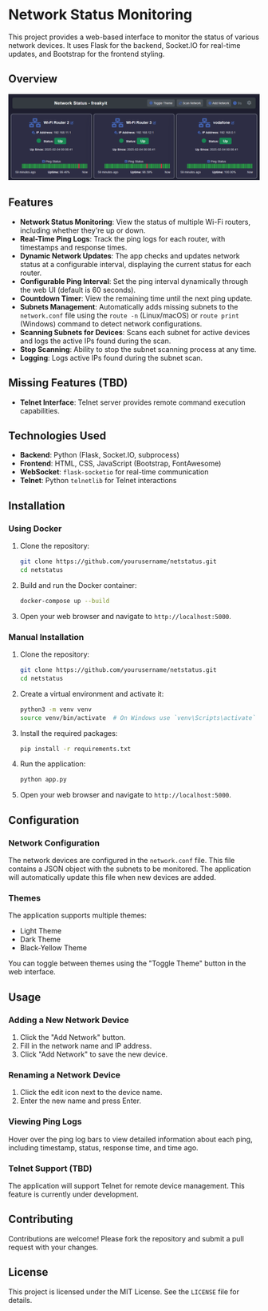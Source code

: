 # Network Status Monitoring

This project provides a web-based interface to monitor the status of various network devices. It uses Flask for the backend, Socket.IO for real-time updates, and Bootstrap for the frontend styling.

## Overview

![Network Status](netstatus.png)

## Features

- **Network Status Monitoring**: View the status of multiple Wi-Fi routers, including whether they're up or down.
- **Real-Time Ping Logs**: Track the ping logs for each router, with timestamps and response times.
- **Dynamic Network Updates**: The app checks and updates network status at a configurable interval, displaying the current status for each router.
- **Configurable Ping Interval**: Set the ping interval dynamically through the web UI (default is 60 seconds).
- **Countdown Timer**: View the remaining time until the next ping update.
- **Subnets Management**: Automatically adds missing subnets to the `network.conf` file using the `route -n` (Linux/macOS) or `route print` (Windows) command to detect network configurations.
- **Scanning Subnets for Devices**: Scans each subnet for active devices and logs the active IPs found during the scan.
- **Stop Scanning**: Ability to stop the subnet scanning process at any time.
- **Logging**: Logs active IPs found during the subnet scan.

## Missing Features (TBD)
- **Telnet Interface**: Telnet server provides remote command execution capabilities.

## Technologies Used

- **Backend**: Python (Flask, Socket.IO, subprocess)
- **Frontend**: HTML, CSS, JavaScript (Bootstrap, FontAwesome)
- **WebSocket**: `flask-socketio` for real-time communication
- **Telnet**: Python `telnetlib` for Telnet interactions

## Installation

### Using Docker

1. Clone the repository:
    ```sh
    git clone https://github.com/yourusername/netstatus.git
    cd netstatus
    ```

2. Build and run the Docker container:
    ```sh
    docker-compose up --build
    ```

3. Open your web browser and navigate to `http://localhost:5000`.

### Manual Installation

1. Clone the repository:
    ```sh
    git clone https://github.com/yourusername/netstatus.git
    cd netstatus
    ```

2. Create a virtual environment and activate it:
    ```sh
    python3 -m venv venv
    source venv/bin/activate  # On Windows use `venv\Scripts\activate`
    ```

3. Install the required packages:
    ```sh
    pip install -r requirements.txt
    ```

4. Run the application:
    ```sh
    python app.py
    ```

5. Open your web browser and navigate to `http://localhost:5000`.

## Configuration

### Network Configuration

The network devices are configured in the `network.conf` file. This file contains a JSON object with the subnets to be monitored. The application will automatically update this file when new devices are added.

### Themes

The application supports multiple themes:
- Light Theme
- Dark Theme
- Black-Yellow Theme

You can toggle between themes using the "Toggle Theme" button in the web interface.

## Usage

### Adding a New Network Device

1. Click the "Add Network" button.
2. Fill in the network name and IP address.
3. Click "Add Network" to save the new device.

### Renaming a Network Device

1. Click the edit icon next to the device name.
2. Enter the new name and press Enter.

### Viewing Ping Logs

Hover over the ping log bars to view detailed information about each ping, including timestamp, status, response time, and time ago.

### Telnet Support (TBD)

The application will support Telnet for remote device management. This feature is currently under development.

## Contributing

Contributions are welcome! Please fork the repository and submit a pull request with your changes.

## License

This project is licensed under the MIT License. See the `LICENSE` file for details.
